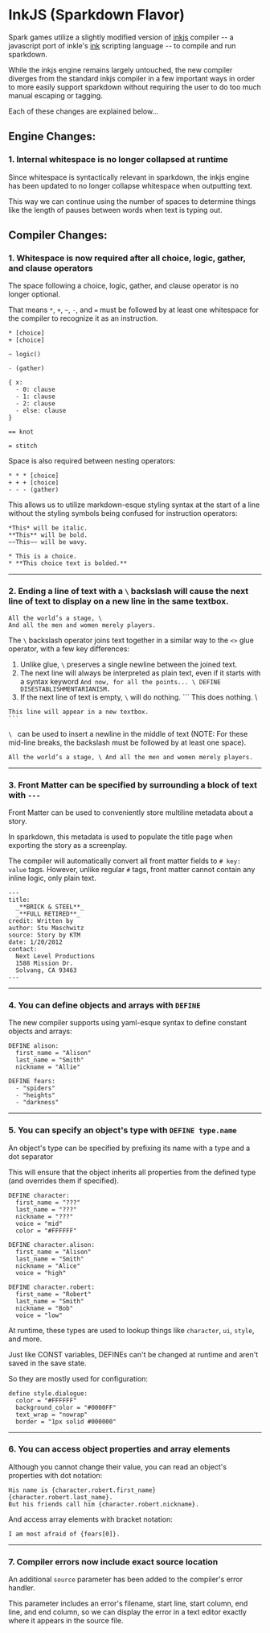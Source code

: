 
# InkJS (Sparkdown Flavor)

Spark games utilize a slightly modified version of [inkjs](https://github.com/y-lohse/inkjs/) compiler -- a javascript port of inkle's [ink](https://github.com/inkle/ink) scripting language -- to compile and run sparkdown.

While the inkjs engine remains largely untouched, the new compiler diverges from the standard inkjs compiler in a few important ways in order to more easily support sparkdown without requiring the user to do too much manual escaping or tagging.

Each of these changes are explained below...

## Engine Changes:

### 1. Internal whitespace is no longer collapsed at runtime

Since whitespace is syntactically relevant in sparkdown, the inkjs engine has been updated to no longer collapse whitespace when outputting text.

This way we can continue using the number of spaces to determine things like the length of pauses between words when text is typing out.

## Compiler Changes:

### 1. Whitespace is now required after all choice, logic, gather, and clause operators

The space following a choice, logic, gather, and clause operator is no longer optional. 

That means `*`, `+`, `~`, `-`, and `=` must be followed by at least one whitespace for the compiler to recognize it as an instruction. 

```
* [choice]
+ [choice]

~ logic()

- (gather)

{ x:
  - 0: clause
  - 1: clause
  - 2: clause
  - else: clause
}

== knot

= stitch
```

Space is also required between nesting operators:

```
* * * [choice]
+ + + [choice]
- - - (gather)
```

This allows us to utilize markdown-esque styling syntax at the start of a line without the styling symbols being confused for instruction operators:

```
*This* will be italic.
**This** will be bold.
~~This~~ will be wavy.

* This is a choice.
* **This choice text is bolded.**
```

---

### 2. Ending a line of text with a `\` backslash will cause the next line of text to display on a new line in the same textbox.

```
All the world’s a stage, \
And all the men and women merely players.
```

The `\` backslash operator joins text together in a similar way to the `<>` glue operator, with a few key differences:

  1. Unlike glue, `\` preserves a single newline between the joined text.
  2. The next line will always be interpreted as plain text, even if it starts with a syntax keyword
    ```
    And now, for all the points... \
    DEFINE DISESTABLISHMENTARIANISM.
    ```
  3. If the next line of text is empty, `\` will do nothing.
    ```
    This does nothing. \

    This line will appear in a new textbox.
    ```

`\ ` can be used to insert a newline in the middle of text (NOTE: For these mid-line breaks, the backslash must be followed by at least one space).

```
All the world’s a stage, \ And all the men and women merely players.
```

---

### 3. Front Matter can be specified by surrounding a block of text with `---`

Front Matter can be used to conveniently store multiline metadata about a story.

In sparkdown, this metadata is used to populate the title page when exporting the story as a screenplay.

The compiler will automatically convert all front matter fields to `# key: value` tags. However, unlike regular `#` tags, front matter cannot contain any inline logic, only plain text.

```
---
title:
  _**BRICK & STEEL**_
  _**FULL RETIRED**_
credit: Written by
author: Stu Maschwitz
source: Story by KTM
date: 1/20/2012
contact:
  Next Level Productions
  1588 Mission Dr.
  Solvang, CA 93463
---
```

---

### 4. You can define objects and arrays with `DEFINE`

The new compiler supports using yaml-esque syntax to define constant objects and arrays:

```
DEFINE alison:
  first_name = "Alison"
  last_name = "Smith"
  nickname = "Allie"

DEFINE fears:
  - "spiders"
  - "heights"
  - "darkness"
```

---

### 5. You can specify an object's type with `DEFINE type.name`

An object's type can be specified by prefixing its name with a type and a dot separator

This will ensure that the object inherits all properties from the defined type (and overrides them if specified).

```
DEFINE character:
  first_name = "???"
  last_name = "???"
  nickname = "???"
  voice = "mid"
  color = "#FFFFFF"

DEFINE character.alison:
  first_name = "Alison"
  last_name = "Smith"
  nickname = "Alice"
  voice = "high"

DEFINE character.robert:
  first_name = "Robert"
  last_name = "Smith"
  nickname = "Bob"
  voice = "low"
```

At runtime, these types are used to lookup things like `character`, `ui`, `style`, and more.

Just like CONST variables, DEFINEs can't be changed at runtime and aren't saved in the save state. 

So they are mostly used for configuration:

```
define style.dialogue:
  color = "#FFFFFF"
  background_color = "#0000FF"
  text_wrap = "nowrap"
  border = "1px solid #000000"
```

---

### 6. You can access object properties and array elements

Although you cannot change their value, you can read an object's properties with dot notation:

```
His name is {character.robert.first_name} {character.robert.last_name}.
But his friends call him {character.robert.nickname}.
```

And access array elements with bracket notation:

```
I am most afraid of {fears[0]}.
```

---

### 7. Compiler errors now include exact source location

An additional `source` parameter has been added to the compiler's error handler. 

This parameter includes an error's filename, start line, start column, end line, and end column, so we can display the error in a text editor exactly where it appears in the source file.
